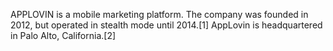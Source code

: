 APPLOVIN is a mobile marketing platform. The company was founded in 2012, but operated in stealth mode until 2014.[1] AppLovin is headquartered in Palo Alto, California.[2]
